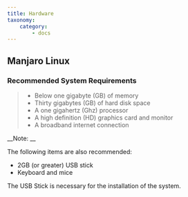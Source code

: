 ```yaml
---
title: Hardware
taxonomy:
    category:
        - docs
---
```


## Manjaro Linux

### Recommended System Requirements 
> - Below one gigabyte (GB) of memory
> - Thirty gigabytes (GB) of hard disk space
> - A one gigahertz (Ghz) processor
> - A high definition (HD) graphics card and monitor
> - A broadband internet connection

__Note: 
__


The following items are also recommended:
- 2GB (or greater) USB stick
- Keyboard and mice

The USB Stick is necessary for the installation of the system.